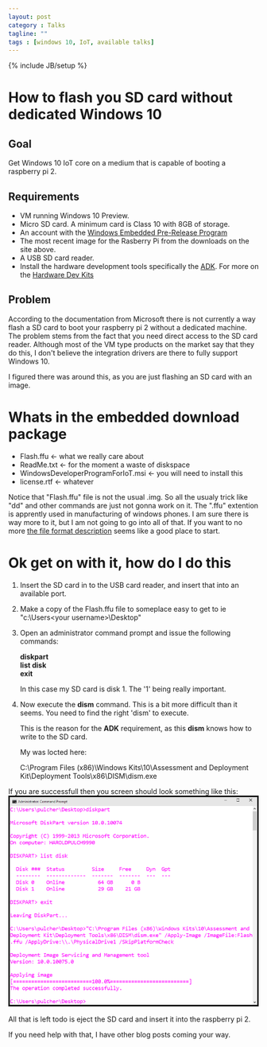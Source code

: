 ```yaml
---
layout: post
category : Talks
tagline: ""
tags : [windows 10, IoT, available talks]
---
```

{% include JB/setup %}

# How to flash you SD card without dedicated Windows 10

## Goal

Get Windows 10 IoT core on a medium that is capable of booting a raspberry pi 2.

## Requirements

* VM running Windows 10 Preview.
* Micro SD card.  A minimum card is Class 10 with 8GB of storage.
* An account with the [Windows Embedded Pre-Release Program](https://connect.microsoft.com/windowsembeddedIoT)
* The most recent image for the Rasberry Pi from the downloads on the site above.
* A USB SD card reader.
* Install the hardware development tools specifically the [ADK](http://go.microsoft.com/fwlink/p/?LinkId=526740). 
For more on the [Hardware Dev Kits](https://msdn.microsoft.com/en-US/windows/hardware/dn913721(v=vs8.5).aspx#winADK)

## Problem

According to the documentation from Microsoft <insert a link here> there is not currently a way flash 
a SD card to boot your raspberry pi 2 without a dedicated machine.  The problem stems from the 
fact that you need direct access to the SD card reader.  Although most of the VM type products 
on the market say that they do this, I don't believe the integration drivers are there to fully 
support Windows 10.  

I figured there was around this, as you are just flashing an SD card with an image.

# Whats in the embedded download package

* Flash.ffu <- what we really care about
* ReadMe.txt <- for the moment a waste of diskspace
* WindowsDeveloperProgramForIoT.msi <- you will need to install this
* license.rtf <- whatever

Notice that "Flash.ffu" file is not the usual .img.  So all the usualy trick like "dd" and 
other commands are just not gonna work on it.  The ".ffu" extention is apprently used in 
manufacturing of windows phones.  I am sure there is way more to it, but I am not going to 
go into all of that.  If you want to no more [the file format description](https://msdn.microsoft.com/en-us/library/windows/hardware/dn757539%28v=vs.85%29.aspx)
seems like a good place to start.

# Ok get on with it, how do I do this

1. Insert the SD card in to the USB card reader, and insert that into an available port.
2. Make a copy of the Flash.ffu file to someplace easy to get to ie "c:\Users\<your username>\Desktop"
3. Open an administrator command prompt and issue the following commands:
	
	__diskpart__<br />
	__list disk__<br />
	__exit__
    
	In this case my SD card is disk 1.  The '1' being really important.

4. Now execute the __dism__ command.  This is a bit more difficult than it seems.  You need to find the 
right 'dism' to execute.  
    
	This is the reason for the __ADK__ requirement, as this __dism__ knows how to write
to the SD card.  

    My was locted here: 
	
	C:\Program Files (x86)\Windows Kits\10\Assessment and Deployment Kit\Deployment Tools\x86\DISM\dism.exe

If you are successfull then you screen should look something like this:
![Full Install](/assets/windows-iot/full-sd-run.png)

All that is left todo is eject the SD card and insert it into the raspberry pi 2.  

If you need help with that, I have other blog posts coming your way.

